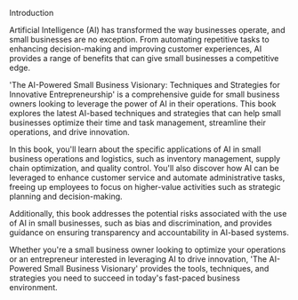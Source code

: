 Introduction

Artificial Intelligence (AI) has transformed the way businesses operate, and small businesses are no exception. From automating repetitive tasks to enhancing decision-making and improving customer experiences, AI provides a range of benefits that can give small businesses a competitive edge.

'The AI-Powered Small Business Visionary: Techniques and Strategies for Innovative Entrepreneurship' is a comprehensive guide for small business owners looking to leverage the power of AI in their operations. This book explores the latest AI-based techniques and strategies that can help small businesses optimize their time and task management, streamline their operations, and drive innovation.

In this book, you'll learn about the specific applications of AI in small business operations and logistics, such as inventory management, supply chain optimization, and quality control. You'll also discover how AI can be leveraged to enhance customer service and automate administrative tasks, freeing up employees to focus on higher-value activities such as strategic planning and decision-making.

Additionally, this book addresses the potential risks associated with the use of AI in small businesses, such as bias and discrimination, and provides guidance on ensuring transparency and accountability in AI-based systems.

Whether you're a small business owner looking to optimize your operations or an entrepreneur interested in leveraging AI to drive innovation, 'The AI-Powered Small Business Visionary' provides the tools, techniques, and strategies you need to succeed in today's fast-paced business environment.
